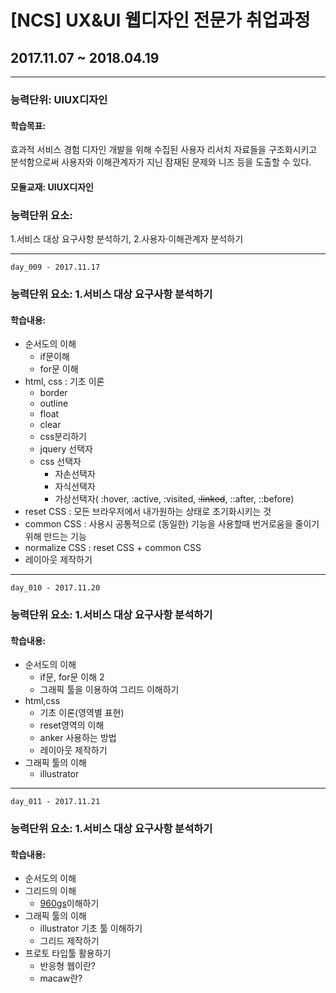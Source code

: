 # [NCS] UX&UI 웹디자인 전문가 취업과정
## 2017.11.07 ~ 2018.04.19

---

### 능력단위:  UIUX디자인

#### 학습목표:

효과적 서비스 경험 디자인 개발을 위해 수집된 사용자 리서치 자료들을 구조화시키고 분석함으로써 사용자와 이해관계자가 지닌 잠재된 문제와 니즈 등을 도출할 수 있다.

#### 모듈교재: UIUX디자인

### 능력단위 요소:

1.서비스 대상 요구사항 분석하기, 
2.사용자·이해관계자 분석하기

---
`day_009 - 2017.11.17`

### 능력단위 요소: 1.서비스 대상 요구사항 분석하기


#### 학습내용: 
- 순서도의 이해
  - if문이해
  - for문 이해
- html, css :  기초 이론
  - border
  - outline
  - float
  - clear
  - css분리하기
  - jquery 선택자
  - css 선택자
    - 자손선택자
    - 자식선택자
    - 가상선택자( :hover, :active, :visited, ~~:linked~~, ::after, ::before)
- reset CSS : 모든 브라우저에서 내가원하는 상태로 초기화시키는 것
- common CSS : 사용시 공통적으로 (동일한) 기능을 사용할때 번거로움을 줄이기위해 만드는 기능
- normalize CSS : reset CSS + common CSS
- 레이아웃 제작하기

---
`day_010 - 2017.11.20`

### 능력단위 요소: 1.서비스 대상 요구사항 분석하기

#### 학습내용:
- 순서도의 이해
  - if문, for문 이해 2
  - 그래픽 툴을 이용하여 그리드 이해하기
- html,css 
  - 기초 이론(영역별 표현)
  - reset영역의 이해
  - anker 사용하는 방법
  - 레이아웃 제작하기
- 그래픽 툴의 이해
  - illustrator

---
`day_011 - 2017.11.21`

### 능력단위 요소: 1.서비스 대상 요구사항 분석하기

#### 학습내용:
- 순서도의 이해
- 그리드의 이해
  - [960gs](https://960.gs)이해하기
- 그래픽 툴의 이해
  - illustrator 기초 툴 이해하기
  - 그리드 제작하기
- 프로토 타입툴 활용하기
  - 반응형 웹이란?
  - macaw란?

